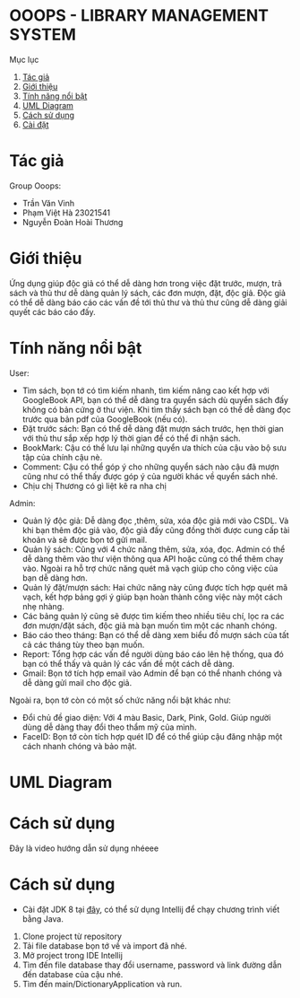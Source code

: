 # OOOPS - LIBRARY MANAGEMENT SYSTEM
Mục lục
1. [Tác giả](#author)
2. [Giới thiệu](#introduction)
3. [Tính năng nổi bật](#features)
4. [UML Diagram](#uml)
5. [Cách sử dụng](#user-guide)
6. [Cài đặt](#installation)
# Tác giả <a name="author"></a>

Group Ooops:
- Trần Văn Vinh 
- Phạm Việt Hà 23021541
- Nguyễn Đoàn Hoài Thương

# Giới thiệu <a name="introduction"></a>
Ứng dụng giúp độc giả có thể dễ dàng hơn trong việc đặt trước, mượn, trả sách và thủ thư dễ dàng quản lý sách, các đơn mượn, đặt, độc giả. Độc giả có thể dễ dàng báo cáo các vấn đề tới thủ thư và thủ thư cũng dễ dàng giải quyết các báo cáo đấy.

# Tính năng nổi bật <a name="features"></a>
User:
- Tìm sách, bọn tớ có tìm kiếm nhanh, tìm kiếm nâng cao kết hợp với GoogleBook API, bạn có thể dễ dàng tra quyển sách dù quyển sách đấy không có bản cứng ở thư viện. Khi tìm thấy sách bạn có thể dễ dàng đọc trước qua bản pdf của GoogleBook (nếu có).
- Đặt trước sách: Bạn có thể dễ dàng đặt mượn sách trước, hẹn thời gian với thủ thư sắp xếp hợp lý thời gian để có thể đi nhận sách.
- BookMark: Cậu có thể lưu lại những quyển ưa thích của cậu vào bộ sưu tập của chính cậu nè.
- Comment: Cậu có thể góp ý cho những quyển sách nào cậu đã mượn cũng như có thể thấy được góp ý của người khác về quyển sách nhé.
- Chịu chị Thương có gì liệt kê ra nha chị

Admin:
- Quản lý độc giả: Dễ dàng đọc ,thêm, sửa, xóa độc giả mới vào CSDL. Và khi bạn thêm độc giả vào, độc giả đấy cũng đồng thời được cung cấp tài khoản và sẽ được bọn tớ gửi mail.
- Quản lý sách: Cũng với 4 chức năng thêm, sửa, xóa, đọc. Admin có thể dễ dàng thêm vào thư viện thông qua API hoặc cũng có thể thêm chay vào. Ngoài ra hỗ trợ chức năng quét mã vạch giúp cho công việc của bạn dễ dàng hơn.
- Quản lý đặt/mượn sách: Hai chức năng này cũng được tích hợp quét mã vạch, kết hợp bảng gợi ý giúp bạn hoàn thành công việc này một cách nhẹ nhàng.
- Các bảng quản lý cũng sẽ được tìm kiếm theo nhiều tiêu chí, lọc ra các đơn mượn/đặt sách, độc giả mà bạn muốn tìm một các nhanh chóng.
- Báo cáo theo tháng: Bạn có thể dễ dàng xem biểu đồ mượn sách của tất cả các tháng tùy theo bạn muốn.
- Report: Tổng hợp các vấn đề người dùng báo cáo lên hệ thống, qua đó bạn có thể thấy và quản lý các vấn đề một cách dễ dàng.
- Gmail: Bọn tớ tích hợp email vào Admin để bạn có thể nhanh chóng và dễ dàng gửi mail cho độc giả.

Ngoài ra, bọn tớ còn có một số chức năng nổi bật khác như:
- Đổi chủ đề giao diện: Với 4 màu Basic, Dark, Pink, Gold. Giúp người dùng dễ dàng thay đổi theo thẩm mỹ của mình.
- FaceID: Bọn tớ còn tích hợp quét ID để có thể giúp cậu đăng nhập một cách nhanh chóng và bảo mật.

# UML Diagram <a name="uml"></a>


# Cách sử dụng <a name="user-guide"></a>
Đây là video hướng dẫn sử dụng nhéeee

# Cách sử dụng <a name="user-guide"></a>
* Cài đặt JDK 8 tại [đây](https://www.oracle.com/java/technologies/javase/javase8-archive-downloads.html), có thể sử dụng Intellij để chạy chương trình viết bằng Java.
1. Clone project từ repository
2. Tải file database bọn tớ về và import đã nhé.
3. Mở project trong IDE Intellij 
4. Tìm đến file database thay đổi username, password và link đường dẫn đến database của cậu nhé. 
5. Tìm đến main/DictionaryApplication và run.



